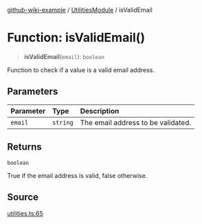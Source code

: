 [github-wiki-example](../wiki/Home) / [UtilitiesModule](../wiki/UtilitiesModule) / isValidEmail

# Function: isValidEmail()

> **isValidEmail**(`email`): `boolean`

Function to check if a value is a valid email address.

## Parameters

| Parameter | Type | Description |
| :------ | :------ | :------ |
| `email` | `string` | The email address to be validated. |

## Returns

`boolean`

True if the email address is valid, false otherwise.

## Source

[utilities.ts:65](https://github.com/tgreyuk/typedoc-plugin-markdown-examples/blob/d2a811c92870a7c2dc8ea4f9aacd73d076444ff1/examples/src/utilities.ts#L65)
